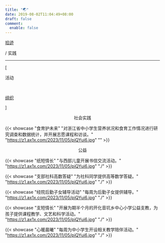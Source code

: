 ```yaml
---
title: "🌏"
date: 2019-08-02T11:04:49+08:00
draft: false
comment:
  enable: false
---
```


<div class="nav-tab">
  <a href="../../cages"><p class="not">拾迹</p></a>
  <p class="now">/&nbsp;实践</p>
</div>

---

<div class="nav-tab">
  <p class="bord">[</p>
  <p class="now">活动</p>&nbsp;
  <a href="../activity-career"><p class="not">组织</p></a>
  <p class="bord">]</p>
</div>

<center><p class="tabtag">社会实践</p></center>

{{< showcase "食育护未来" "对浙江省中小学生营养状况和食育工作情况进行研究调查和数据统计，并开展志愿课程和访谈。" "https://z1.ax1x.com/2023/11/05/piQYui6.jpg" "" >}}

<center><p class="tabtag">公益</p></center>

{{< showcase "纸短情长" "与西部儿童开展书信交流活动。" "https://z1.ax1x.com/2023/11/05/piQYui6.jpg" "./" >}}

{{< showcase "支部社科高数答疑" "为社科同学提供高等数学答疑。" "https://z1.ax1x.com/2023/11/05/piQYui6.jpg" "./" >}}

{{< showcase "经院后勤子女辅导活动" "每周为后勤子女提供辅导。" "https://z1.ax1x.com/2023/11/05/piQYui6.jpg" "./" >}}

{{< showcase "支短情长" "开展为期半个月的开化音坑乡中心小学公益支教，为孩子提供课程教学、文艺和科学活动。" "https://z1.ax1x.com/2023/11/05/piQYui6.jpg" "./" >}}

{{< showcase "心暖晨曦" "每周为中小学生开设相关教学陪伴活动。" "https://z1.ax1x.com/2023/11/05/piQYui6.jpg" "./" >}}
